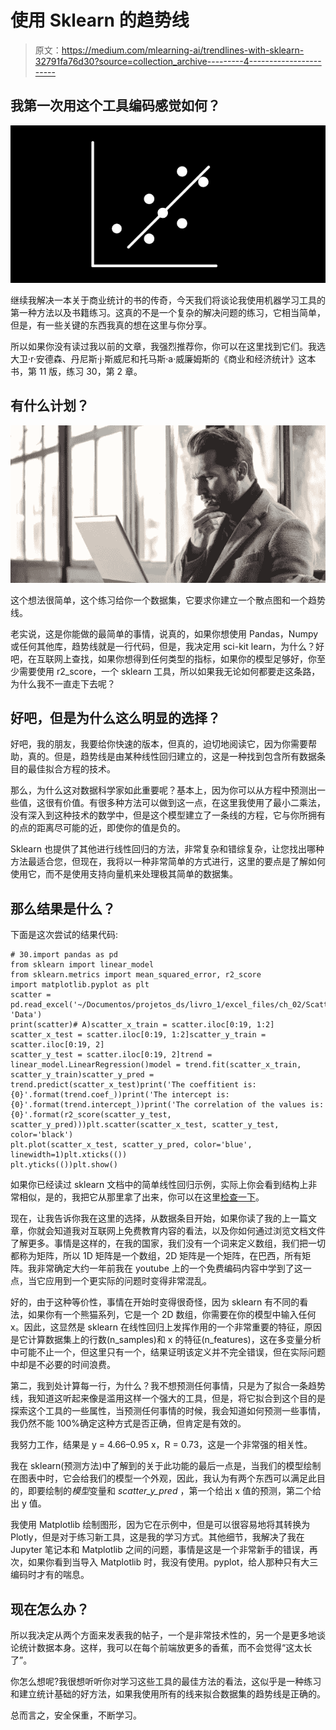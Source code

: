 # 使用 Sklearn 的趋势线

> 原文：<https://medium.com/mlearning-ai/trendlines-with-sklearn-32791fa76d30?source=collection_archive---------4----------------------->

## 我第一次用这个工具编码感觉如何？

![](img/25cd0c07189873b8fdbbc0ecdc6e1730.png)

继续我解决一本关于商业统计的书的传奇，今天我们将谈论我使用机器学习工具的第一种方法以及书籍练习。这真的不是一个复杂的解决问题的练习，它相当简单，但是，有一些关键的东西我真的想在这里与你分享。

所以如果你没有读过我以前的文章，我强烈推荐你，你可以在这里找到它们。我选大卫·r·安德森、丹尼斯·j·斯威尼和托马斯·a·威廉姆斯的《商业和经济统计》这本书，第 11 版，练习 30，第 2 章。

## 有什么计划？

![](img/c3e78f1751d6f2c4ec5e8850d60dafc4.png)

这个想法很简单，这个练习给你一个数据集，它要求你建立一个散点图和一个趋势线。

老实说，这是你能做的最简单的事情，说真的，如果你想使用 Pandas，Numpy 或任何其他库，趋势线就是一行代码，但是，我决定用 sci-kit learn，为什么？好吧，在互联网上查找，如果你想得到任何类型的指标，如果你的模型足够好，你至少需要使用 r2_score，一个 sklearn 工具，所以如果我无论如何都要走这条路，为什么我不一直走下去呢？

## 好吧，但是为什么这么明显的选择？

好吧，我的朋友，我要给你快速的版本，但真的，迫切地阅读它，因为你需要帮助，真的。但是，趋势线是由某种线性回归建立的，这是一种找到包含所有数据条目的最佳拟合方程的技术。

那么，为什么这对数据科学家如此重要呢？基本上，因为你可以从方程中预测出一些值，这很有价值。有很多种方法可以做到这一点，在这里我使用了最小二乘法，没有深入到这种技术的数学中，但是这个模型建立了一条线的方程，它与你所拥有的点的距离尽可能的近，即使你的值是负的。

Sklearn 也提供了其他进行线性回归的方法，非常复杂和错综复杂，让您找出哪种方法最适合您，但现在，我将以一种非常简单的方式进行，这里的要点是了解如何使用它，而不是使用支持向量机来处理极其简单的数据集。

## 那么结果是什么？

下面是这次尝试的结果代码:

```
# 30.import pandas as pd
from sklearn import linear_model
from sklearn.metrics import mean_squared_error, r2_score
import matplotlib.pyplot as plt
scatter = pd.read_excel('~/Documentos/projetos_ds/livro_1/excel_files/ch_02/Scatter.xlsx', 'Data')
print(scatter)# A)scatter_x_train = scatter.iloc[0:19, 1:2]
scatter_x_test = scatter.iloc[0:19, 1:2]scatter_y_train = scatter.iloc[0:19, 2]
scatter_y_test = scatter.iloc[0:19, 2]trend = linear_model.LinearRegression()model = trend.fit(scatter_x_train, scatter_y_train)scatter_y_pred = trend.predict(scatter_x_test)print('The coeffitient is: {0}'.format(trend.coef_))print('The intercept is: {0}'.format(trend.intercept_))print('The correlation of the values is: {0}'.format(r2_score(scatter_y_test, scatter_y_pred)))plt.scatter(scatter_x_test, scatter_y_test,  color='black')
plt.plot(scatter_x_test, scatter_y_pred, color='blue', linewidth=1)plt.xticks(())
plt.yticks(())plt.show()
```

如果你已经读过 sklearn 文档中的简单线性回归示例，实际上你会看到结构上非常相似，是的，我把它从那里拿了出来，你可以在这里[检查一下](https://scikit-learn.org/stable/auto_examples/linear_model/plot_ols.html)。

现在，让我告诉你我在这里的选择，从数据条目开始，如果你读了我的上一篇文章，你就会知道我对互联网上免费教育内容的看法，以及你如何通过浏览文档文件了解更多。事情是这样的，在我的国家，我们没有一个词来定义数组，我们把一切都称为矩阵，所以 1D 矩阵是一个数组，2D 矩阵是一个矩阵，在巴西，所有矩阵。我非常确定大约一年前我在 youtube 上的一个免费编码内容中学到了这一点，当它应用到一个更实际的问题时变得非常混乱。

好的，由于这种等价性，事情在开始时变得很奇怪，因为 sklearn 有不同的看法，如果你有一个熊猫系列，它是一个 2D 数组，你需要在你的模型中输入任何 x。因此，这显然是 sklearn 在线性回归上发挥作用的一个非常重要的特征，原因是它计算数据集上的行数(n_samples)和 x 的特征(n_features)，这在多变量分析中可能不止一个，但这里只有一个，结果证明该定义并不完全错误，但在实际问题中却是不必要的时间浪费。

第二，我到处计算每一行，为什么？我不想预测任何事情，只是为了拟合一条趋势线，我知道这听起来像是滥用这样一个强大的工具，但是，将它拟合到这个目的是探索这个工具的一些属性，当预测任何事情的时候，我会知道如何预测一些事情，我仍然不能 100%确定这种方式是否正确，但肯定是有效的。

我努力工作，结果是 y = 4.66–0.95 x，R = 0.73，这是一个非常强的相关性。

我在 sklearn(预测方法)中了解到的关于此功能的最后一点是，当我们的模型绘制在图表中时，它会给我们的模型一个外观，因此，我认为有两个东西可以满足此目的，即要绘制的*模型*变量和 *scatter_y_pred* ，第一个给出 x 值的预测，第二个给出 y 值。

我使用 Matplotlib 绘制图形，因为它在示例中，但是可以很容易地将其转换为 Plotly，但是对于练习新工具，这是我的学习方式。其他细节，我解决了我在 Jupyter 笔记本和 Matplotlib 之间的问题，事情是这是一个非常新手的错误，再次，如果你看到当导入 Matplotlib 时，我没有使用。pyplot，给人那种只有大三编码时才有的喘息。

## 现在怎么办？

所以我决定从两个方面来发表我的帖子，一个是非常技术性的，另一个是更多地谈论统计数据本身。这样，我可以在每个前端放更多的香蕉，而不会觉得“这太长了”。

你怎么想呢?我很想听听你对学习这些工具的最佳方法的看法，这似乎是一种练习和建立统计基础的好方法，如果我使用所有的线来拟合数据集的趋势线是正确的。

总而言之，安全保重，不断学习。